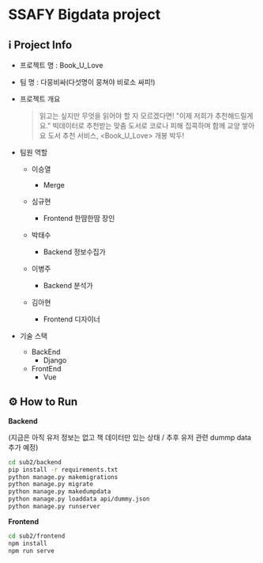 # SSAFY Bigdata project

## :information_source: Project Info

* 프로젝트 명 : Book_U_Love

* 팀 명 : 다뭉비싸(다섯명이 뭉쳐야 비로소 싸피!)

* 프로젝트 개요 

  > 읽고는 싶지만 무엇을 읽어야 할 지 모르겠다면!
  >   "이제 저희가 추천해드릴게요."
  >   빅데이터로 추천받는 맞춤 도서로
  >   코로나 피해 집콕하며 함께 교양 쌓아요 
  >   도서 추천 서비스, <Book_U_Love> 개봉 박두!

* 팀원 역할

  * 이승열
    * Merge

  * 심규현
    * Frontend 한땀한땀 장인
  * 박태수
    * Backend 정보수집가
  * 이병주
    * Backend 분석가
  * 김아현
    * Frontend 디자이너

* 기술 스택

  * BackEnd
    * Django
  * FrontEnd
    * Vue

## :gear: How to Run

**Backend**

(지금은 아직 유저 정보는 없고 책 데이터만 있는 상태 / 추후 유저 관련 dummp data 추가 예정)

```sh
cd sub2/backend
pip install -r requirements.txt
python manage.py makemigrations
python manage.py migrate
python manage.py makedumpdata
python manage.py loaddata api/dummy.json
python manage.py runserver
```

**Frontend**

```sh
cd sub2/frontend
npm install
npm run serve
```
